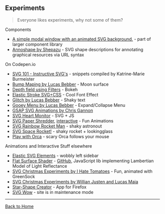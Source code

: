## Experiments
> Everyone likes experiments, why not some of them?

Components

* [A simple modal window with an animated SVG background.](https://codyhouse.co/gem/svg-modal-window/) - part of larger component library
* [Annoshape by Shepazu](http://shepazu.github.io/annoshape/annoshape.html) - SVG shape descriptions for annotating graphical resources via URL syntax

On Codepen.io

* [SVG 101 - Instructive SVG's](https://codepen.io/collection/AxKdex/) - snippets compiled by Katrine-Marie Burmeister
* [Bump Maping by Lucas Bebber](https://codepen.io/lbebber/details/RNgWXL/) - Moon surface
* [Depth field using Filters](https://codepen.io/vcurd/pen/caFxz) - Bokeh
* [Elastic Stroke SVG+CSS](https://codepen.io/yoksel/pen/XJbzrO) -  Cool Font Effect
* [Glitch by Lucas Bebber](https://codepen.io/lbebber/details/qEjRYd/) - Shaky text
* [Gooey Menu by Lucas Bebber](https://codepen.io/lbebber/full/LELBEo/) - Expand/Collapse Menu
* [GSAP SVG Animations by Chris Gannon](https://codepen.io/collection/XzxeNJ/)
* [SVG Heart Monitor](https://codepen.io/chrisgannon/pen/waaByJ) - SVG + JS
* [SVG Paper Shredder](https://codepen.io/chrisgannon/details/bdGqBo/), [interactive](https://codepen.io/chrisgannon/pen/BNaVQO/) - Fun Animations
* [SVG Rainbow Rocket Man](https://codepen.io/chrisgannon/details/EjVyXN/) - shaky astronout
* [SVG Space Rocket!](https://codepen.io/chrisgannon/pen/QbLMxz) - shaky rocket + lookingglass
* [Play with Orca](https://codepen.io/diegoleme/pen/rIokB) - scary Orca follows your mouse

Animations and Interactive Stuff elsewhere

* [Elastic SVG Elements](http://tympanus.net/Development/ElasticSVGElements/) - wobbly left sidebar
* [Flat Surface Shader](http://matthew.wagerfield.com/flat-surface-shader/) - [GitHub](https://github.com/wagerfield/flat-surface-shader), JavaScript lib implementing Lambertian Model of Light Reflectance
* [SVG Christmas Experiments by I Hate Tomatoes](https://ihatetomatoes.net/svg-christmas/) - Fun, animated with GreenSock
* [SVG Christmas Experiments by Willian Justen and Lucas Maia](http://lucasmaiaesilva.github.io/svgexperiment/)
* [Star-Shape Creator](http://svg-whiz.com/svg/StarMaker-FF.svg) -  App for Firefox
* [SVG Wow](http://svg-wow.org/) - site is in maintenance mode

---
[Back to Home](https://github.com/knbknb/awesome-svg)
